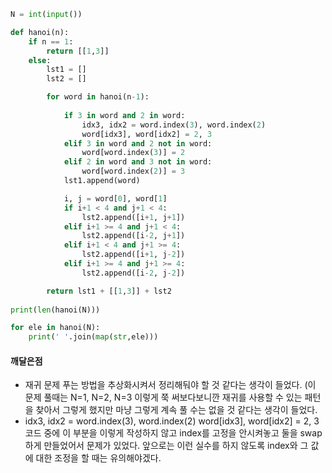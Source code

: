 ```python
N = int(input())

def hanoi(n):
    if n == 1:
        return [[1,3]]
    else:
        lst1 = []
        lst2 = []

        for word in hanoi(n-1):
            
            if 3 in word and 2 in word:
                idx3, idx2 = word.index(3), word.index(2)
                word[idx3], word[idx2] = 2, 3
            elif 3 in word and 2 not in word:
                word[word.index(3)] = 2
            elif 2 in word and 3 not in word:
                word[word.index(2)] = 3
            lst1.append(word)

            i, j = word[0], word[1]
            if i+1 < 4 and j+1 < 4:
                lst2.append([i+1, j+1])
            elif i+1 >= 4 and j+1 < 4:
                lst2.append([i-2, j+1])
            elif i+1 < 4 and j+1 >= 4:
                lst2.append([i+1, j-2])
            elif i+1 >= 4 and j+1 >= 4:
                lst2.append([i-2, j-2])

        return lst1 + [[1,3]] + lst2
        
print(len(hanoi(N)))

for ele in hanoi(N):
    print(' '.join(map(str,ele)))
```

#### 깨달은점
- 재귀 문제 푸는 방법을 추상화시켜서 정리해둬야 할 것 같다는 생각이 들었다. (이 문제 풀때는 N=1, N=2, N=3 이렇게 쭉 써보다보니깐 재귀를 사용할 수 있는 패턴을 찾아서 그렇게 했지만 마냥 그렇게 계속 풀 수는 없을 것 같다는 생각이 들었다.
- idx3, idx2 = word.index(3), word.index(2) word[idx3], word[idx2] = 2, 3 코드 중에 이 부분을 이렇게 작성하지 않고 index를 고정을 안시켜놓고 둘을 swap하게 만들었어서 문제가 있었다. 앞으로는 이런 실수를 하지 않도록 index와 그 값에 대한 조정을 할 때는 유의해야겠다.
